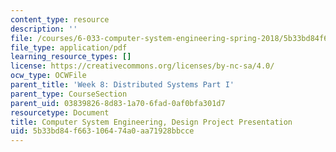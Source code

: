 ```yaml
---
content_type: resource
description: ''
file: /courses/6-033-computer-system-engineering-spring-2018/5b33bd84f663106474a0aa71928bbcce_MIT6_033S18dp_pres.pdf
file_type: application/pdf
learning_resource_types: []
license: https://creativecommons.org/licenses/by-nc-sa/4.0/
ocw_type: OCWFile
parent_title: 'Week 8: Distributed Systems Part I'
parent_type: CourseSection
parent_uid: 03839826-8d83-1a70-6fad-0af0bfa301d7
resourcetype: Document
title: Computer System Engineering, Design Project Presentation
uid: 5b33bd84-f663-1064-74a0-aa71928bbcce
---
```


